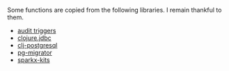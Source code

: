 Some functions are copied from the following libraries. I remain thankful to
them.
 
- [audit triggers](https://github.com/2ndQuadrant/audit-trigger)
- [clojure.jdbc](https://github.com/funcool/clojure.jdbc)
- [clj-postgresql](https://github.com/remodoy/clj-postgresql)
- [pg-migrator](https://github.com/aphel-bilisim-hizmetleri/pg-migrator)
- [sparkx-kits](https://github.com/staples-sparx/kits)
